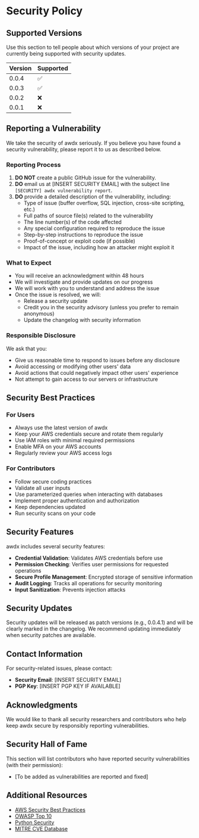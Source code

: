 # Security Policy

## Supported Versions

Use this section to tell people about which versions of your project are currently being supported with security updates.

| Version | Supported          |
| ------- | ------------------ |
| 0.0.4   | :white_check_mark: |
| 0.0.3   | :white_check_mark: |
| 0.0.2   | :x:                |
| 0.0.1   | :x:                |

## Reporting a Vulnerability

We take the security of awdx seriously. If you believe you have found a security vulnerability, please report it to us as described below.

### Reporting Process

1. **DO NOT** create a public GitHub issue for the vulnerability.
2. **DO** email us at [INSERT SECURITY EMAIL] with the subject line `[SECURITY] awdx vulnerability report`.
3. **DO** provide a detailed description of the vulnerability, including:
   - Type of issue (buffer overflow, SQL injection, cross-site scripting, etc.)
   - Full paths of source file(s) related to the vulnerability
   - The line number(s) of the code affected
   - Any special configuration required to reproduce the issue
   - Step-by-step instructions to reproduce the issue
   - Proof-of-concept or exploit code (if possible)
   - Impact of the issue, including how an attacker might exploit it

### What to Expect

- You will receive an acknowledgment within 48 hours
- We will investigate and provide updates on our progress
- We will work with you to understand and address the issue
- Once the issue is resolved, we will:
  - Release a security update
  - Credit you in the security advisory (unless you prefer to remain anonymous)
  - Update the changelog with security information

### Responsible Disclosure

We ask that you:

- Give us reasonable time to respond to issues before any disclosure
- Avoid accessing or modifying other users' data
- Avoid actions that could negatively impact other users' experience
- Not attempt to gain access to our servers or infrastructure

## Security Best Practices

### For Users

- Always use the latest version of awdx
- Keep your AWS credentials secure and rotate them regularly
- Use IAM roles with minimal required permissions
- Enable MFA on your AWS accounts
- Regularly review your AWS access logs

### For Contributors

- Follow secure coding practices
- Validate all user inputs
- Use parameterized queries when interacting with databases
- Implement proper authentication and authorization
- Keep dependencies updated
- Run security scans on your code

## Security Features

awdx includes several security features:

- **Credential Validation**: Validates AWS credentials before use
- **Permission Checking**: Verifies user permissions for requested operations
- **Secure Profile Management**: Encrypted storage of sensitive information
- **Audit Logging**: Tracks all operations for security monitoring
- **Input Sanitization**: Prevents injection attacks

## Security Updates

Security updates will be released as patch versions (e.g., 0.0.4.1) and will be clearly marked in the changelog. We recommend updating immediately when security patches are available.

## Contact Information

For security-related issues, please contact:

- **Security Email**: [INSERT SECURITY EMAIL]
- **PGP Key**: [INSERT PGP KEY IF AVAILABLE]

## Acknowledgments

We would like to thank all security researchers and contributors who help keep awdx secure by responsibly reporting vulnerabilities.

## Security Hall of Fame

This section will list contributors who have reported security vulnerabilities (with their permission):

- [To be added as vulnerabilities are reported and fixed]

## Additional Resources

- [AWS Security Best Practices](https://aws.amazon.com/security/security-learning/)
- [OWASP Top 10](https://owasp.org/www-project-top-ten/)
- [Python Security](https://python-security.readthedocs.io/)
- [MITRE CVE Database](https://cve.mitre.org/) 